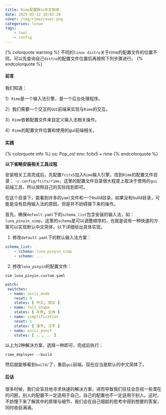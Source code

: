 ```yaml
---
title: Rime配置默认中文简体
date: 2025-03-22 10:02:28
cover: /img/rime/cover.png
categories: linux
tags:
    - tool
    - config
---
```


{% colorquote warning %}
不同的`linux distro`关于rime的配置文件的位置不同，可以先查询自己`distro`的配置文件位置后再按照下列步骤进行。
{% endcolorquote %}

#### 前言

我们知道：

1）`Rime`是一个输入法引擎，是一个后台处理程序。

2）我们需要一个交互的`GUI`前端来实现与`Rime`的交互。

3）`Rime`依赖配置文件来自定义输入法相关操作。

4）`Rime`的配置文件位置和使用的gui前端相关。

#### 实践

{% colorquote info %}
os: Pop_os!
env: fcitx5 + rime
{% endcolorquote %}

**以下省略安装相关工具过程**

安装相关工具完成后，先配置`fcitx5`加入`Rime`输入引擎，找到`Rime`的配置文件目录： `~/.config/fcitx/rime`，这里的配置文件目录很大程度上取决于使用的`gui`前端工具，所以按照自己的实际找到即可。

在这个目录下，能看到许多的`yaml`文件和一个build目录，如果没有build目录，可能是没有启用输入法的原因，但是并不妨碍接下来的操作。

首先，确保`default.yaml`下的`schema_list`包含安装的输入法，如：`luna_pinyin_simp`，这里的`schema`是可以调整顺序的，也就是说有一种快速的方案可以实现默认中文简体，以下详细给出具体实现。

1) 修改`default.yaml`下的默认输入法方案：

```yaml
schema_list:
    - schema: luna_pinyin_simp
    - scheme: ...
```

2) 修改`luna_pinyin`的配置文件：

```shell
vim luna_pinyin.custom.yaml
```

```yaml    
patch:
 switches:
  - name: ascii_mode
    reset: 0
    states: [ 中文, 西文 ]
  - name: full_shape
    states: [ 半角, 全角 ]
  - name: simplification
    reset: 1
    states: [ 漢字, 汉字 ]
  - name: ascii_punct
    states: [ 。，, ．， ]
```

以上为2种解决方案，选择一种即可，完成后执行：

```shell
rime_deployer --build
```

然后就能够看到`build/`了，重启`gui`前端，现在应当是默认的中文简体了。

#### 后话

很多时候，我们会盲目地寻求快速的解决方案，进而导致我们往往会忽视一些潜在的问题，别人的配置不一定适用于自己，自己的配置也不一定适用于别人。这时，不妨慢下来了解其中的原理与细节，我们会在自己细腻的思考中得到想要的答案，同时收获满满。



